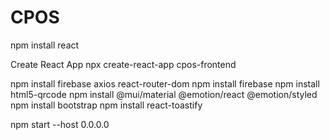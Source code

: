 # CPOS

npm install react

Create React App
npx create-react-app cpos-frontend

npm install firebase axios react-router-dom
npm install firebase
npm install html5-qrcode
npm install @mui/material @emotion/react @emotion/styled
npm install bootstrap
npm install react-toastify

npm start --host 0.0.0.0
